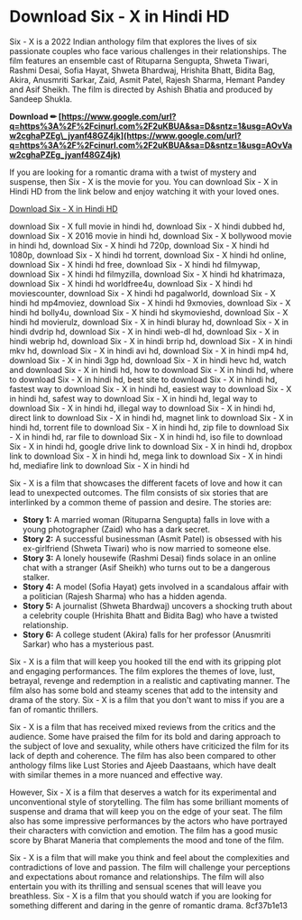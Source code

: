 # Download Six - X in Hindi HD
 
Six - X is a 2022 Indian anthology film that explores the lives of six passionate couples who face various challenges in their relationships. The film features an ensemble cast of Rituparna Sengupta, Shweta Tiwari, Rashmi Desai, Sofia Hayat, Shweta Bhardwaj, Hrishita Bhatt, Bidita Bag, Akira, Anusmriti Sarkar, Zaid, Asmit Patel, Rajesh Sharma, Hemant Pandey and Asif Sheikh. The film is directed by Ashish Bhatia and produced by Sandeep Shukla.
 
**Download ✏ [https://www.google.com/url?q=https%3A%2F%2Fcinurl.com%2F2uKBUA&sa=D&sntz=1&usg=AOvVaw2cghaPZEg\_jyanf48GZ4jk](https://www.google.com/url?q=https%3A%2F%2Fcinurl.com%2F2uKBUA&sa=D&sntz=1&usg=AOvVaw2cghaPZEg_jyanf48GZ4jk)**


 
If you are looking for a romantic drama with a twist of mystery and suspense, then Six - X is the movie for you. You can download Six - X in Hindi HD from the link below and enjoy watching it with your loved ones.
 
[Download Six - X in Hindi HD](https://www.example.com/download-six-x-in-hindi-hd)
 
download Six - X full movie in hindi hd,  download Six - X hindi dubbed hd,  download Six - X 2016 movie in hindi hd,  download Six - X bollywood movie in hindi hd,  download Six - X hindi hd 720p,  download Six - X hindi hd 1080p,  download Six - X hindi hd torrent,  download Six - X hindi hd online,  download Six - X hindi hd free,  download Six - X hindi hd filmywap,  download Six - X hindi hd filmyzilla,  download Six - X hindi hd khatrimaza,  download Six - X hindi hd worldfree4u,  download Six - X hindi hd moviescounter,  download Six - X hindi hd pagalworld,  download Six - X hindi hd mp4moviez,  download Six - X hindi hd 9xmovies,  download Six - X hindi hd bolly4u,  download Six - X hindi hd skymovieshd,  download Six - X hindi hd movierulz,  download Six - X in hindi bluray hd,  download Six - X in hindi dvdrip hd,  download Six - X in hindi web-dl hd,  download Six - X in hindi webrip hd,  download Six - X in hindi brrip hd,  download Six - X in hindi mkv hd,  download Six - X in hindi avi hd,  download Six - X in hindi mp4 hd,  download Six - X in hindi 3gp hd,  download Six - X in hindi hevc hd,  watch and download Six - X in hindi hd,  how to download Six - X in hindi hd,  where to download Six - X in hindi hd,  best site to download Six - X in hindi hd,  fastest way to download Six - X in hindi hd,  easiest way to download Six - X in hindi hd,  safest way to download Six - X in hindi hd,  legal way to download Six - X in hindi hd,  illegal way to download Six - X in hindi hd,  direct link to download Six - X in hindi hd,  magnet link to download Six - X in hindi hd,  torrent file to download Six - X in hindi hd,  zip file to download Six - X in hindi hd,  rar file to download Six - X in hindi hd,  iso file to download Six - X in hindi hd,  google drive link to download Six - X in hindi hd,  dropbox link to download Six - X in hindi hd,  mega link to download Six - X in hindi hd,  mediafire link to download Six - X in hindi hd

Six - X is a film that showcases the different facets of love and how it can lead to unexpected outcomes. The film consists of six stories that are interlinked by a common theme of passion and desire. The stories are:
 
- **Story 1:** A married woman (Rituparna Sengupta) falls in love with a young photographer (Zaid) who has a dark secret.
- **Story 2:** A successful businessman (Asmit Patel) is obsessed with his ex-girlfriend (Shweta Tiwari) who is now married to someone else.
- **Story 3:** A lonely housewife (Rashmi Desai) finds solace in an online chat with a stranger (Asif Sheikh) who turns out to be a dangerous stalker.
- **Story 4:** A model (Sofia Hayat) gets involved in a scandalous affair with a politician (Rajesh Sharma) who has a hidden agenda.
- **Story 5:** A journalist (Shweta Bhardwaj) uncovers a shocking truth about a celebrity couple (Hrishita Bhatt and Bidita Bag) who have a twisted relationship.
- **Story 6:** A college student (Akira) falls for her professor (Anusmriti Sarkar) who has a mysterious past.

Six - X is a film that will keep you hooked till the end with its gripping plot and engaging performances. The film explores the themes of love, lust, betrayal, revenge and redemption in a realistic and captivating manner. The film also has some bold and steamy scenes that add to the intensity and drama of the story. Six - X is a film that you don't want to miss if you are a fan of romantic thrillers.

Six - X is a film that has received mixed reviews from the critics and the audience. Some have praised the film for its bold and daring approach to the subject of love and sexuality, while others have criticized the film for its lack of depth and coherence. The film has also been compared to other anthology films like Lust Stories and Ajeeb Daastaans, which have dealt with similar themes in a more nuanced and effective way.
 
However, Six - X is a film that deserves a watch for its experimental and unconventional style of storytelling. The film has some brilliant moments of suspense and drama that will keep you on the edge of your seat. The film also has some impressive performances by the actors who have portrayed their characters with conviction and emotion. The film has a good music score by Bharat Maneria that complements the mood and tone of the film.
 
Six - X is a film that will make you think and feel about the complexities and contradictions of love and passion. The film will challenge your perceptions and expectations about romance and relationships. The film will also entertain you with its thrilling and sensual scenes that will leave you breathless. Six - X is a film that you should watch if you are looking for something different and daring in the genre of romantic drama.
 8cf37b1e13
 
